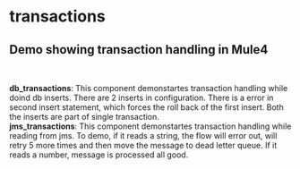 # transactions
<h2>Demo showing transaction handling in Mule4</h2>

<br/>

<b>db_transactions</b>: This component demonstartes transaction handling while doind db inserts. There are 2 inserts in configuration. There is a error in second insert statement, which forces the roll back of the first insert. Both the inserts are part of single transaction. <br/>
<b>jms_transactions</b>: This component demonstartes transaction handling while reading from jms. To demo, if it reads a string, the flow will error out, will retry 5 more times and then move the message to dead letter queue. If it reads a number, message is processed all good. 
